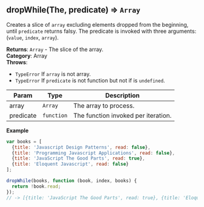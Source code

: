 <a name="dropWhile"></a>

## dropWhile(The, predicate) ⇒ <code>Array</code>
Creates a slice of `array` excluding elements dropped from the beginning, until `predicate` returns falsy.
The predicate is invoked with three arguments: (`value`, `index`, `array`).

**Returns**: <code>Array</code> - The slice of the array.  
**Category**: Array  
**Throws**:

- <code>TypeError</code> If `array` is not array.
- <code>TypeError</code> If `predicate` is not function but not if is `undefined`.


| Param | Type | Description |
| --- | --- | --- |
| array | <code>Array</code> | The array to process. |
| predicate | <code>function</code> | The function invoked per iteration. |

**Example**  
```js
var books = [
  {title: 'Javascript Design Patterns', read: false},
  {title: 'Programming Javascript Applications', read: false},
  {title: 'JavaScript The Good Parts', read: true},
  {title: 'Eloquent Javascript', read: false}
];

dropWhile(books, function (book, index, books) {
  return !book.read;
});
// -> [{title: 'JavaScript The Good Parts', read: true}, {title: 'Eloquent Javascript', read: false}]
```

